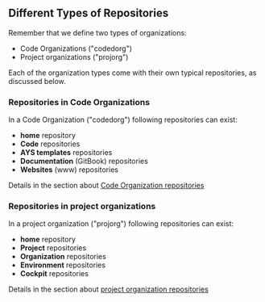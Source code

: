 ## Different Types of Repositories

Remember that we define two types of organizations:

- Code Organizations ("codedorg")
- Project organizations ("projorg")

Each of the organization types come with their own typical repositories, as discussed below.


### Repositories in Code Organizations

In a Code Organization ("codedorg") following repositories can exist:

- **home** repository
- **Code** repositories
- **AYS templates** repositories
- **Documentation** (GitBook) repositories
- **Websites** (www) repositories

Details in the section about [Code Organization repositories](codeorg_repos.md)


### Repositories in project organizations

In a project organization ("projorg") following repositories can exist:

- **home** repository
- **Project** repositories
- **Organization** repositories
- **Environment** repositories
- **Cockpit** repositories

Details in the section about [project organization repositories](projorg_repos.md)